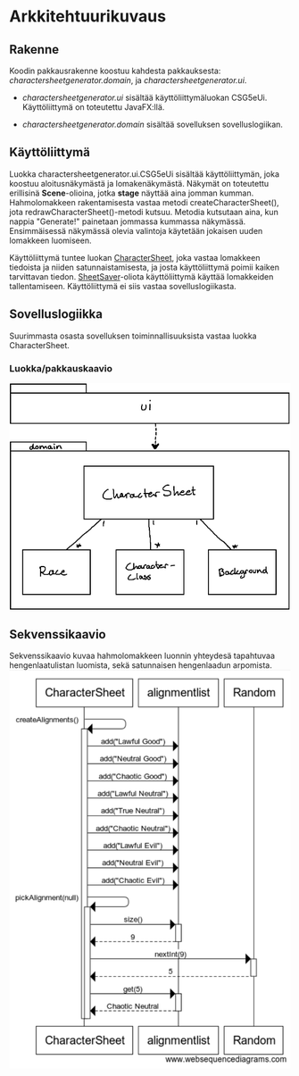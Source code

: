 # Arkkitehtuurikuvaus
## Rakenne
Koodin pakkausrakenne koostuu kahdesta pakkauksesta: *charactersheetgenerator.domain*, ja *charactersheetgenerator.ui*.

* *charactersheetgenerator.ui* sisältää käyttöliittymäluokan CSG5eUi. Käyttöliittymä on toteutettu JavaFX:llä.

* *charactersheetgenerator.domain* sisältää sovelluksen sovelluslogiikan.

## Käyttöliittymä
Luokka charactersheetgenerator.ui.CSG5eUi sisältää käyttöliittymän, joka koostuu aloitusnäkymästä ja lomakenäkymästä. Näkymät on toteutettu erillisinä **Scene**-olioina, jotka **stage** näyttää aina jomman kumman. Hahmolomakkeen rakentamisesta vastaa metodi createCharacterSheet(), jota redrawCharacterSheet()-metodi kutsuu. Metodia kutsutaan aina, kun nappia "Generate!" painetaan jommassa kummassa näkymässä. Ensimmäisessä näkymässä olevia valintoja käytetään jokaisen uuden lomakkeen luomiseen.

Käyttöliittymä tuntee luokan [CharacterSheet](https://github.com/anninmal/ot-harjoitustyo/blob/master/CharacterSheetGenerator5e/src/main/java/charactersheetgenerator/domain/CharacterSheet.java), joka vastaa lomakkeen tiedoista ja niiden satunnaistamisesta, ja josta käyttöliittymä poimii kaiken tarvittavan tiedon. [SheetSaver](https://github.com/anninmal/ot-harjoitustyo/blob/master/CharacterSheetGenerator5e/src/main/java/charactersheetgenerator/domain/SheetSaver.java)-oliota käyttöliittymä käyttää lomakkeiden tallentamiseen. Käyttöliittymä ei siis vastaa sovelluslogiikasta.

## Sovelluslogiikka
Suurimmasta osasta sovelluksen toiminnallisuuksista vastaa luokka CharacterSheet.

### Luokka/pakkauskaavio
<img src="https://github.com/anninmal/ot-harjoitustyo/blob/master/dokumentaatio/kuvat/luokka-pakkauskaavio1.png?raw=true">

## Sekvenssikaavio
Sekvenssikaavio kuvaa hahmolomakkeen luonnin yhteydesä tapahtuvaa hengenlaatulistan luomista, sekä satunnaisen hengenlaadun arpomista.
<img src="https://github.com/anninmal/ot-harjoitustyo/blob/master/dokumentaatio/kuvat/sekvenssikaavio_viikko5.png?raw=true">
